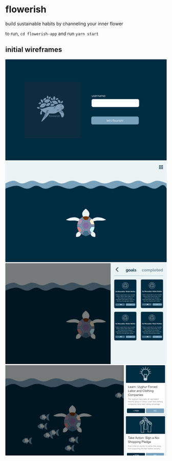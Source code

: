 # flowerish
build sustainable habits by channeling your inner flower

to run, `cd flowerish-app` and run `yarn start`

## initial wireframes

![](document/landing.png)
![](document/home.png)
![](document/tasks.png)
![](document/taskcards.PNG)
